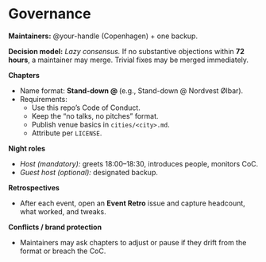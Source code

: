 # Governance

**Maintainers:** @your-handle (Copenhagen) + one backup.

**Decision model:** *Lazy consensus.* If no substantive objections within **72 hours**, a maintainer may merge. Trivial fixes may be merged immediately.

**Chapters**
- Name format: **Stand-down @ <place>** (e.g., Stand-down @ Nordvest Ølbar).
- Requirements:
  - Use this repo’s Code of Conduct.
  - Keep the “no talks, no pitches” format.
  - Publish venue basics in `cities/<city>.md`.
  - Attribute per `LICENSE`.

**Night roles**
- *Host (mandatory):* greets 18:00–18:30, introduces people, monitors CoC.
- *Guest host (optional):* designated backup.

**Retrospectives**
- After each event, open an **Event Retro** issue and capture headcount, what worked, and tweaks.

**Conflicts / brand protection**
- Maintainers may ask chapters to adjust or pause if they drift from the format or breach the CoC.
